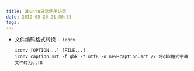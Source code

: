 ```yaml
---
title: Ubuntu日常使用记录
date: 2019-05-26 21:50:33
tags:
---
```


- 文件编码格式转换： `iconv`  
    ```
    iconv [OPTION...] [FILE...]
    iconv caption.srt -f gbk -t utf8 -o new-caption.srt // 将gbk格式字幕文件转为utf8
    ```